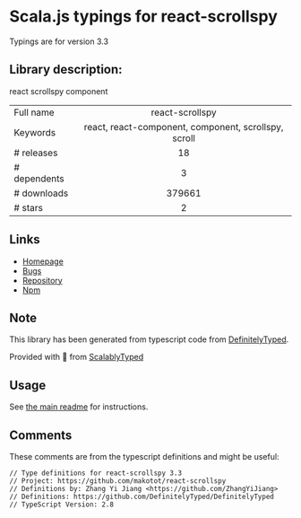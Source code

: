 
# Scala.js typings for react-scrollspy

Typings are for version 3.3

## Library description:
react scrollspy component

|                    |                 |
| ------------------ | :-------------: |
| Full name          | react-scrollspy |
| Keywords           | react, react-component, component, scrollspy, scroll |
| # releases         | 18 |
| # dependents       | 3 |
| # downloads        | 379661 |
| # stars            | 2 |

## Links
- [Homepage](https://github.com/makotot/react-scrollspy#readme)
- [Bugs](https://github.com/makotot/react-scrollspy/issues)
- [Repository](https://github.com/makotot/react-scrollspy)
- [Npm](https://www.npmjs.com/package/react-scrollspy)
    


## Note
This library has been generated from typescript code from [DefinitelyTyped](https://definitelytyped.org).

Provided with :purple_heart: from [ScalablyTyped](https://github.com/oyvindberg/ScalablyTyped)

## Usage
See [the main readme](../../readme.md) for instructions.

## Comments

These comments are from the typescript definitions and might be useful:
```
// Type definitions for react-scrollspy 3.3
// Project: https://github.com/makotot/react-scrollspy
// Definitions by: Zhang Yi Jiang <https://github.com/ZhangYiJiang>
// Definitions: https://github.com/DefinitelyTyped/DefinitelyTyped
// TypeScript Version: 2.8

```

